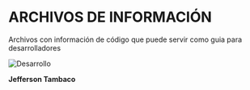 # ARCHIVOS DE INFORMACIÓN
Archivos con información de código que puede servir como guia para desarrolladores

![Desarrollo](http://maserinformatica.com/assets/img/desarrollo.jpg)

**Jefferson Tambaco**
